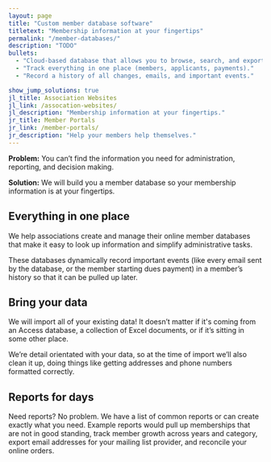 ```yaml
---
layout: page
title: "Custom member database software"
titletext: "Membership information at your fingertips"
permalink: "/member-databases/"
description: "TODO"
bullets:
  - "Cloud-based database that allows you to browse, search, and export."
  - "Track everything in one place (members, applicants, payments)."
  - "Record a history of all changes, emails, and important events."

show_jump_solutions: true
jl_title: Association Websites
jl_link: /assocation-websites/
jl_description: "Membership information at your fingertips."
jr_title: Member Portals
jr_link: /member-portals/
jr_description: "Help your members help themselves."
---
```


**Problem:** You can’t find the information you need for administration, reporting, and decision making.

**Solution:** We will build you a member database so your membership information is at your fingertips.

## Everything in one place

We help associations create and manage their online member databases that make it easy to look up information and simplify administrative tasks.

These databases dynamically record important events (like every email sent by the database, or the member starting dues payment) in a member’s history so that it can be pulled up later.

## Bring your data

We will import all of your existing data! It doesn’t matter if it's coming from an Access database, a collection of Excel documents, or if it’s sitting in some other place.

We’re detail orientated with your data, so at the time of import we’ll also clean it up, doing things like getting addresses and phone numbers formatted correctly.

## Reports for days

Need reports? No problem. We have a list of common reports or can create exactly what you need. Example reports would pull up memberships that are not in good standing, track member growth across years and category, export email addresses for your mailing list provider, and reconcile your online orders.

